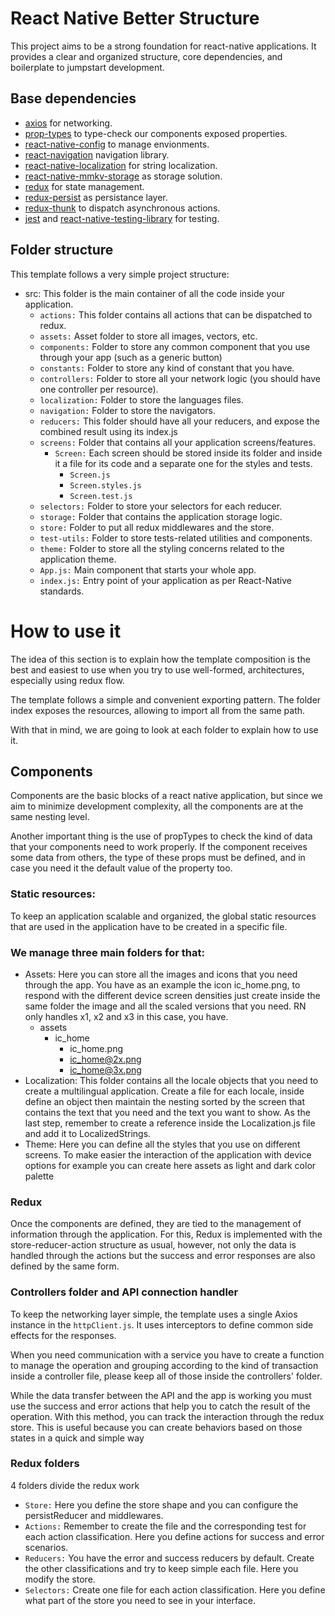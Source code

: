 # React Native Better Structure

This project aims to be a strong foundation for react-native applications. It provides a clear and organized structure, core dependencies, and boilerplate to jumpstart development.

## Base dependencies

- [axios](https://github.com/axios/axios) for networking.
- [prop-types](https://github.com/facebook/prop-types) to type-check our components exposed properties.
- [react-native-config](https://github.com/luggit/react-native-config) to manage envionments.
- [react-navigation](https://reactnavigation.org/) navigation library.
- [react-native-localization](https://github.com/stefalda/ReactNativeLocalization) for string localization.
- [react-native-mmkv-storage](https://github.com/ammarahm-ed/react-native-mmkv-storage#readme) as storage solution.
- [redux](https://redux.js.org/) for state management.
- [redux-persist](https://github.com/rt2zz/redux-persist) as persistance layer.
- [redux-thunk](https://github.com/gaearon/redux-thunk) to dispatch asynchronous actions.
- [jest](https://facebook.github.io/jest/) and [react-native-testing-library](https://callstack.github.io/react-native-testing-library/) for testing.

## Folder structure
This template follows a very simple project structure:

- src: This folder is the main container of all the code inside your application.
    * `actions:` This folder contains all actions that can be dispatched to redux.
    * `assets:` Asset folder to store all images, vectors, etc.
    * `components:` Folder to store any common component that you use through your app (such as a generic button)
    * `constants:` Folder to store any kind of constant that you have.
    * `controllers:` Folder to store all your network logic (you should have one controller per resource).
    * `localization:` Folder to store the languages files.
    * `navigation:` Folder to store the navigators.
    * `reducers:` This folder should have all your reducers, and expose the combined result using its index.js
    * `screens:` Folder that contains all your application screens/features.
        * `Screen:` Each screen should be stored inside its folder and inside it a file for its code and a separate one for the styles and tests.
            * `Screen.js`
            * `Screen.styles.js`
            * `Screen.test.js`
    * `selectors:` Folder to store your selectors for each reducer.
    * `storage:` Folder that contains the application storage logic.
    * `store:` Folder to put all redux middlewares and the store.
    * `test-utils:` Folder to store tests-related utilities and components.
    * `theme:` Folder to store all the styling concerns related to the application theme.
    * `App.js:` Main component that starts your whole app.
    * `index.js:` Entry point of your application as per React-Native standards.
# How to use it

The idea of this section is to explain how the template composition is the best and easiest to use when you try to use well-formed, architectures, especially using redux flow.

The template follows a simple and convenient exporting pattern. The folder index exposes the resources, allowing to import all from the same path.

With that in mind, we are going to look at each folder to explain how to use it.
## Components

Components are the basic blocks of a react native application, but since we​​ aim to minimize development complexity, all the components are at the same nesting level.

Another important thing is the use of propTypes to check the kind of data that your components need to work properly. If the component receives some data from others, the type of these props must be defined, and in case you need it the default value of the property too.

### Static resources:

To keep an application scalable and organized, the global static resources that are used in the application have to be created in a specific file.

### We manage three main folders for that:

* Assets: Here you can store all the images and icons that you need through the app. You have as an example the icon ic_home.png, to respond with the different device screen densities just create inside the same folder the image and all the scaled versions that you need. RN only handles x1, x2 and x3 in this case, you have.
    * assets
        * ic_home
            * ic_home.png
            * ic_home@2x.png
            * ic_home@3x.png
* Localization: This folder contains all the locale objects that you need to create a multilingual application. Create a file for each locale, inside define an object then maintain the nesting sorted by the screen that contains the text that you need and the text you want to show. As the last step, remember to create a reference inside the Localization.js file and add it to LocalizedStrings.
* Theme: Here you can define all the styles that you use on different screens. To make easier the interaction of the application with device options for example you can create here assets as light and dark color palette

### Redux

Once the components are defined, they are tied to the management of information through the application. For this, Redux is implemented with the store-reducer-action structure as usual, however, not only the data is handled through the actions but the success and error responses are also defined by the same form.

### Controllers folder and API connection handler

To keep the networking layer simple, the template uses a single Axios instance in the `httpClient.js`. It uses interceptors to define common side effects for the responses.

When you need communication with a service you have to create a function to manage the operation and grouping according to the kind of transaction inside a controller file, please keep all of those inside the controllers' folder.

While the data transfer between the API and the app is working you must use the success and error actions that help you to catch the result of the operation. With this method, you can track the interaction through the redux store. This is useful because you can create behaviors based on those states in a quick and simple way

### Redux folders

4 folders divide the redux work

- `Store:` Here you define the store shape and you can configure the persistReducer and middlewares.
- `Actions:` Remember to create the file and the corresponding test for each action classification. Here you define actions for success and error scenarios.
- `Reducers:` You have the error and success reducers by default. Create the other classifications and try to keep simple each file. Here you modify the store.
- `Selectors:` Create one file for each action classification. Here you define what part of the store you need to see in your interface.






